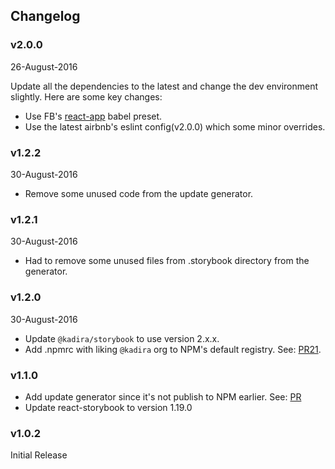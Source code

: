 ## Changelog

### v2.0.0
26-August-2016

Update all the dependencies to the latest and change the dev environment slightly.
Here are some key changes:

* Use FB's [react-app](https://www.npmjs.com/package/babel-preset-react-app) babel preset.
* Use the latest airbnb's eslint config(v2.0.0) which some minor overrides.

### v1.2.2
30-August-2016

* Remove some unused code from the update generator.

### v1.2.1
30-August-2016

* Had to remove some unused files from .storybook directory from the generator.

### v1.2.0
30-August-2016

* Update `@kadira/storybook` to use version 2.x.x.
* Add .npmrc with liking `@kadira` org to NPM's default registry. See: [PR21](https://github.com/kadirahq/react-cdk/pull/21).

### v1.1.0

* Add update generator since it's not publish to NPM earlier. See: [PR](https://github.com/kadirahq/react-cdk/pull/15)
* Update react-storybook to version 1.19.0

### v1.0.2

Initial Release
